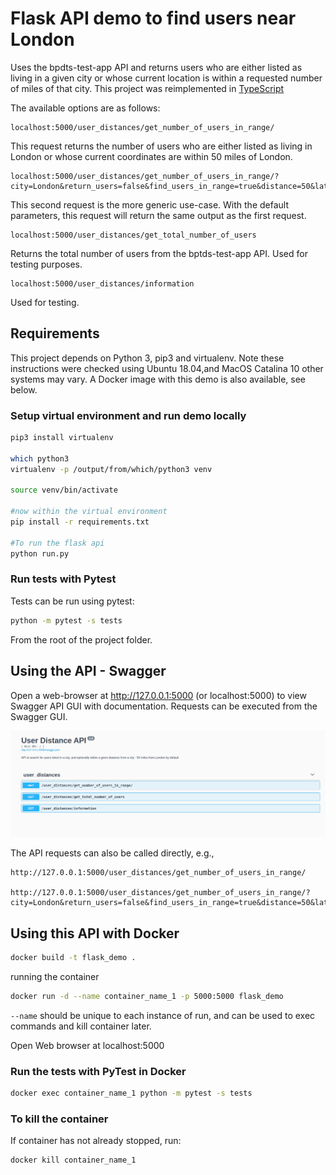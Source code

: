 # Flask API demo to find users near London

Uses the bpdts-test-app API and returns users who are either listed as living in a given city or whose current location is within a requested number of miles of that city. This project was reimplemented in [TypeScript](https://github.com/pinpea/user-distance-api-ts)

The available options are as follows:

```http
localhost:5000/user_distances/get_number_of_users_in_range/
```

This request returns the number of users who are either listed as living in London or whose current coordinates are within 50 miles of London.

```http
localhost:5000/user_distances/get_number_of_users_in_range/?city=London&return_users=false&find_users_in_range=true&distance=50&latitude=51.506&longitude=-0.1272
```

This second request is the more generic use-case. With the default parameters, this request will return the same output as the first request.

```http
localhost:5000/user_distances/get_total_number_of_users
```

Returns the total number of users from the bptds-test-app API. Used for testing purposes.

```http
localhost:5000/user_distances/information
```

Used for testing.

## Requirements

This project depends on Python 3, pip3 and virtualenv. Note these instructions were checked using Ubuntu 18.04,and MacOS Catalina 10 other systems may vary. A Docker image with this demo is also available, see below.

### Setup virtual environment and run demo locally

```bash
pip3 install virtualenv

which python3
virtualenv -p /output/from/which/python3 venv

source venv/bin/activate

#now within the virtual environment
pip install -r requirements.txt

#To run the flask api
python run.py

```

### Run tests with Pytest

Tests can be run using pytest:

```bash
python -m pytest -s tests
```

From the root of the project folder.

## Using the API - Swagger

Open a web-browser at http://127.0.0.1:5000 (or localhost:5000) to view Swagger API GUI with documentation. Requests can be executed from the Swagger GUI.

![Swagger API overview](./docs/swagger.png)

The API requests can also be called directly, e.g.,

```http
http://127.0.0.1:5000/user_distances/get_number_of_users_in_range/

http://127.0.0.1:5000/user_distances/get_number_of_users_in_range/?city=London&return_users=false&find_users_in_range=true&distance=50&latitude=51.506&longitude=-0.1272

```

## Using this API with Docker

```bash
docker build -t flask_demo .
```

running the container

```bash
docker run -d --name container_name_1 -p 5000:5000 flask_demo
```

`--name` should be unique to each instance of run, and can be used to exec commands and kill container later.

Open Web browser at localhost:5000

### Run the tests with PyTest in Docker

```bash
docker exec container_name_1 python -m pytest -s tests
```

### To kill the container

If container has not already stopped, run:

```bash
docker kill container_name_1
```
